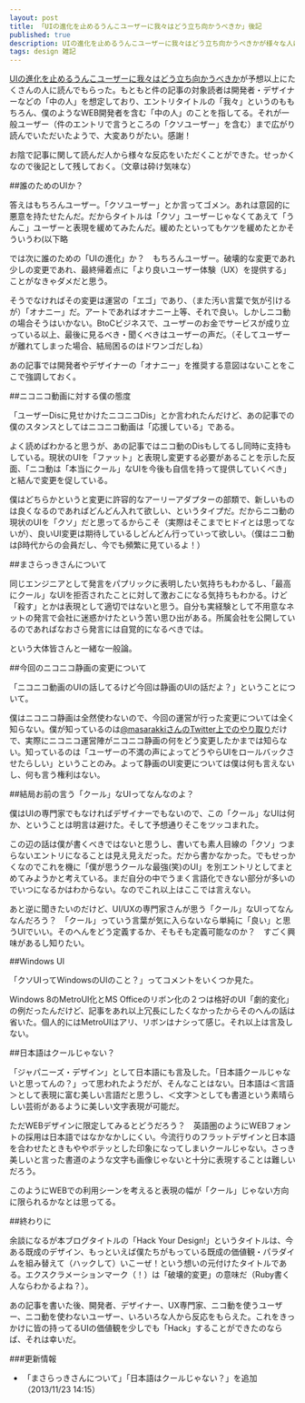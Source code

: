 ```yaml
---
layout: post
title: 「UIの進化を止めるうんこユーザーに我々はどう立ち向かうべきか」後記
published: true
description: UIの進化を止めるうんこユーザーに我々はどう立ち向かうべきかが様々な人に読んでいただいた。もともと件の記事の対象読者は開発者・デザイナーなどの「中の人」を想定しており、エントリタイトルの「我々」というのももちろん、僕のようなWEB開発者を含む「中の人」のことを指してる。それが一般ユーザー（件のエントリで言うところの「クソユーザー」を含む）まで広がり読んでいただいたようで、大変ありがたい。感謝！
tags: design 雑記
---
```


[UIの進化を止めるうんこユーザーに我々はどう立ち向かうべきか](/cool-ui/)が予想以上にたくさんの人に読んでもらった。もともと件の記事の対象読者は開発者・デザイナーなどの「中の人」を想定しており、エントリタイトルの「我々」というのももちろん、僕のようなWEB開発者を含む「中の人」のことを指してる。それが一般ユーザー（件のエントリで言うところの「クソユーザー」を含む）まで広がり読んでいただいたようで、大変ありがたい。感謝！

お陰で記事に関して読んだ人から様々な反応をいただくことができた。せっかくなので後記として残しておく。（文章は砕け気味な）

##誰のためのUIか？

答えはもちろんユーザー。「クソユーザー」とか言ってゴメン。あれは意図的に悪意を持たせたんだ。だからタイトルは「クソ」ユーザーじゃなくてあえて「うんこ」ユーザーと表現を緩めてみたんだ。緩めたといってもケツを緩めたとかそういうわ(以下略

では次に誰のための「UIの進化」か？　もちろんユーザー。破壊的な変更であれ少しの変更であれ、最終帰着点に「より良いユーザー体験（UX）を提供する」ことがなきゃダメだと思う。

そうでなければその変更は運営の「エゴ」であり、（また汚い言葉で気が引けるが）「オナニー」だ。アートであればオナニー上等、それで良い。しかしニコ動の場合そうはいかない。BtoCビジネスで、ユーザーのお金でサービスが成り立っている以上、最後に見るべき・聞くべきはユーザーの声だ。（そしてユーザーが離れてしまった場合、結局困るのはドワンゴだしね）

あの記事では開発者やデザイナーの「オナニー」を推奨する意図はないことをここで強調しておく。

##ニコニコ動画に対する僕の態度

「ユーザーDisに見せかけたニコニコDis」とか言われたんだけど、あの記事での僕のスタンスとしてはニコニコ動画は「応援している」である。

よく読めばわかると思うが、あの記事ではニコ動のDisもしてるし同時に支持もしている。現状のUIを「ファット」と表現し変更する必要があることを示した反面、「ニコ動は「本当にクール」なUIを今後も自信を持って提供していくべき」と結んで変更を促している。

僕はどちらかというと変更に許容的なアーリーアダプターの部類で、新しいものは良くなるのであればどんどん入れて欲しい、というタイプだ。だからニコ動の現状のUIを「クソ」だと思ってるからこそ（実際はそこまでヒドイとは思ってないが）、良いUI変更は期待しているしどんどん行っていって欲しい。（僕はニコ動はβ時代からの会員だし、今でも頻繁に見ているよ！）

##まさらっきさんについて

同じエンジニアとして発言をパプリックに表明したい気持ちもわかるし、「最高にクール」なUIを拒否されたことに対して激おこになる気持ちもわかる。けど「殺す」とかは表現として適切ではないと思う。自分も実経験として不用意なネットの発言で会社に迷惑かけたという苦い思ひ出がある。所属会社を公開しているのであればなおさら発言には自覚的になるべきでは。

という大体皆さんと一緒な一般論。

##今回のニコニコ静画の変更について

「ニコニコ動画のUIの話してるけど今回は静画のUIの話だよ？」ということについて。

僕はニコニコ静画は全然使わないので、今回の運営が行った変更については全く知らない。僕が知っているのは[@masarakkiさんのTwitter上でのやり取り](http://togetter.com/li/590729)だけで、実際にニコニコ運営陣がニコニコ静画の何をどう変更したかまでは知らない。知っているのは「ユーザーの不満の声によってどうやらUIをロールバックさせたらしい」ということのみ。よって静画のUI変更については僕は何も言えないし、何も言う権利はない。

##結局お前の言う「クール」なUIってなんなのよ？

僕はUIの専門家でもなければデザイナーでもないので、この「クール」なUIは何か、ということは明言は避けた。そして予想通りそこをツッコまれた。

この辺の話は僕が書くべきではないと思うし、書いても素人目線の「クソ」つまらないエントリになることは見え見えだった。だから書かなかった。でもせっかくなのでこれを機に「僕が思うクールな最強(笑)のUI」を別エントリとしてまとめてみようかと考えている。まだ自分の中でうまく言語化できない部分が多いのでいつになるかはわからない。なのでこれ以上はここでは言えない。

あと逆に聞きたいのだけど、UI/UXの専門家さんが思う「クール」なUIってなんなんだろう？　「クール」っていう言葉が気に入らないなら単純に「良い」と思うUIでいい。そのへんをどう定義するか、そもそも定義可能なのか？　すごく興味があるし知りたい。

##Windows UI

「クソUIってWindowsのUIのこと？」ってコメントをいくつか見た。

Windows 8のMetroUI化とMS Officeのリボン化の２つは格好のUI「劇的変化」の例だったんだけど、記事をあれ以上冗長にしたくなかったからそのへんの話は省いた。個人的にはMetroUIはアリ、リボンはナシって感じ。それ以上は言及しない。

##日本語はクールじゃない？

「ジャパニーズ・デザイン」として日本語にも言及した。「日本語クールじゃないと思ってんの？」って思われたようだが、そんなことはない。日本語は＜言語＞として表現に富む美しい言語だと思うし、＜文字＞としても書道という素晴らしい芸術があるように美しい文字表現が可能だ。

ただWEBデザインに限定してみるとどうだろう？　英語圏のようにWEBフォントの採用は日本語ではなかなかしにくい。今流行りのフラットデザインと日本語を合わせたときもややボテッとした印象になってしまいクールじゃない。さっき美しいと言った書道のような文字も画像じゃないと十分に表現することは難しいだろう。

このようにWEBでの利用シーンを考えると表現の幅が「クール」じゃない方向に限られるかなとは思ってる。

##終わりに

余談になるが本ブログタイトルの「Hack Your Design!」というタイトルは、今ある既成のデザイン、もっといえば僕たちがもっている既成の価値観・パラダイムを組み替えて（ハックして）いこーぜ！という想いの元付けたタイトルである。エクスクラメーションマーク（！）は「破壊的変更」の意味だ（Ruby書く人ならわかるよね？）。

あの記事を書いた後、開発者、デザイナー、UX専門家、ニコ動を使うユーザー、ニコ動を使わないユーザー、いろいろな人から反応をもらえた。これをきっかけに皆の持ってるUIの価値観を少しでも「Hack」することができたのならば、それは幸いだ。

###更新情報

* 「まさらっきさんについて」「日本語はクールじゃない？」を追加（2013/11/23 14:15）
